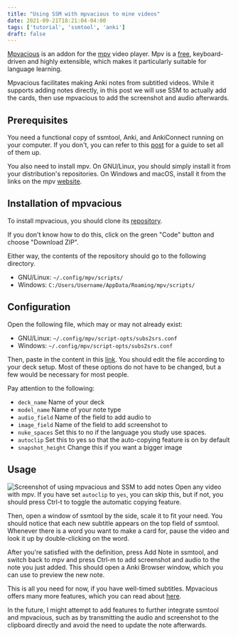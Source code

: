 ```yaml
---
title: "Using SSM with mpvacious to mine videos"
date: 2021-09-21T18:21:04-04:00
tags: ['tutorial', 'ssmtool', 'anki']
draft: false
---
```

[Mpvacious](https://github.com/Ajatt-Tools/mpvacious) is an addon
for the [mpv](https://github.com/Ajatt-Tools/mpvacious) video player. Mpv is a
[free](https://www.gnu.org/philosophy/free-sw.html), keyboard-driven and
highly extensible, which makes it particularly suitable for language learning.


Mpvacious facilitates making Anki notes from subtitled videos. While it
supports adding notes directly, in this post we will use SSM to actually add
the cards, then use mpvacious to add the screenshot and audio afterwards.

<!--more-->
## Prerequisites
You need a functional copy of ssmtool, Anki, and AnkiConnect running on your
computer. If you don't, you can refer to this
[post](/2021/07/simple-sentence-mining-ssmtool-full-tutorial/) for a guide to
set all of them up.

You also need to install mpv. On GNU/Linux, you should simply install it from
your distribution's repositories. On Windows and macOS, install it from the
links on the mpv [website](https://mpv.io/installation/).

## Installation of mpvacious
To install mpvacious, you should clone its
[repository](https://github.com/Ajatt-Tools/mpvacious). 

If you don't know how to do this, click on the green "Code" button and choose
"Download ZIP".

Either way, the contents of the repository should go to the following
directory.
- GNU/Linux: `~/.config/mpv/scripts/`
- Windows: `C:/Users/Username/AppData/Roaming/mpv/scripts/`

## Configuration
Open the following file, which may or may not already exist:
- GNU/Linux: `~/.config/mpv/script-opts/subs2srs.conf`
- Windows: `~/.config/mpv/script-opts/subs2srs.conf`

Then, paste in the content in this
[link](https://raw.githubusercontent.com/Ajatt-Tools/mpvacious/master/.github/RELEASE/subs2srs.conf).
You should edit the file according to your deck setup. Most of these options
do not have to be changed, but a few would be necessary for most people.

Pay attention to the following:
- `deck_name` Name of your deck
- `model_name` Name of your note type
- `audio_field` Name of the field to add audio to
- `image_field` Name of the field to add screenshot to
- `nuke_spaces` Set this to no if the language you study use spaces.
- `autoclip` Set this to yes so that the auto-copying feature is on by
  default 
- `snapshot_height` Change this if you want a bigger image

## Usage
![Screenshot of using mpvacious and SSM to add notes](/ssm-mpvacious.png)
Open any video with mpv. If you have set `autoclip` to `yes`, you can skip
this, but if not, you should press Ctrl-t to toggle the automatic copying
feature.

Then, open a window of ssmtool by the side, scale it to fit your need. You
should notice that each new subtitle appears on the top field of ssmtool.
Whenever there is a word you want to make a card for, pause the video and look
it up by double-clicking on the word.

After you're satisfied with the definition, press Add Note in ssmtool, and
switch back to mpv and press Ctrl-m to add screenshot and audio to the note
you just added. This should open a Anki Browser window, which you can use to
preview the new note.

This is all you need for now, if you have well-timed subtitles. Mpvacious
offers many more features, which you can read about
[here](https://github.com/Ajatt-Tools/mpvacious).

In the future, I might attempt to add features to further integrate ssmtool
and mpvacious, such as by transmitting the audio and screenshot to the
clipboard directly and avoid the need to update the note afterwards.
